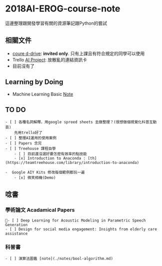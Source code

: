 # 2018AI-EROG-course-note
這邊整理跟開發學習有關的資源筆記跟Python的嘗試

## 相關文件

- [coure d-drive](https://drive.google.com/drive/folders/1OCg81tIUedBkU9Lu6qvEYLZlxlTL2LCO):  **invited only**. 只有上課且有符合規定的同學可以使用
- Trello [AI Project](https://trello.com/b/swFj8lJT/ai-projects): 放散亂的連結資訊卡
- 目前沒有了

## Learning by Doing 

- Machine Learning Basic [Note](./workshop-notes/1020ML.md)

## TO DO

    - [ ] 各種名詞解釋，用google spreed sheets 去做整理？(很想做個視覺化科普互動頁)
        先用trello好了
    - [ ] 整理AI運用的使用案例
    - [ ] Papers 念完
    - [ ] Treehouse 課程自學 
        - [ ] 目前還沒選好要怎麼有效率的點技能
        - [x] Introduction to Anaconda : [th](https://teamtreehouse.com/library/introduction-to-anaconda)

    -  Google AIY Kits 修改每個範例都玩一遍
        - [x] 微笑相機(Demo) 

## 唸書

### 學術論文 Acadamical Papers

    - [ ] Deep Learning for Acoustic Modeling in Parametric Speech Generation
    - [ ] Design for social media engagement: Insights from elderly care assistance

### 科普書

    - [ ] 演算法圖鑑 [note](./notes/bool-algorithm.md)